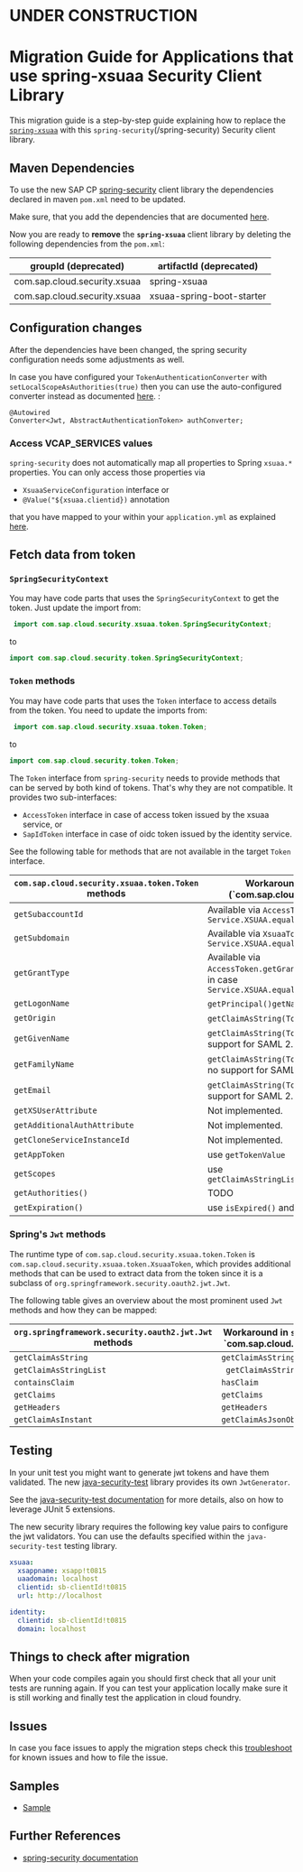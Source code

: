 # UNDER CONSTRUCTION 
# Migration Guide for Applications that use spring-xsuaa Security Client Library

This migration guide is a step-by-step guide explaining how to replace the [`spring-xsuaa`](/spring-xsuaa) with this ``spring-security``(/spring-security) Security client library.

## Maven Dependencies
To use the new SAP CP [spring-security](/spring-security) client library the dependencies declared in maven `pom.xml` need to be updated.

Make sure, that you add the dependencies that are documented [here](/spring-security#maven-dependencies).

Now you are ready to **remove** the **`spring-xsuaa`** client library by deleting the following dependencies from the `pom.xml`:

groupId (deprecated) | artifactId (deprecated) 
--- | --- 
com.sap.cloud.security.xsuaa | spring-xsuaa
com.sap.cloud.security.xsuaa | xsuaa-spring-boot-starter


## Configuration changes
After the dependencies have been changed, the spring security configuration needs some adjustments as well.

In case you have configured your `TokenAuthenticationConverter` with `setLocalScopeAsAuthorities(true)` then you can use the auto-configured converter instead as  documented [here](/spring-security#setup-spring-security-oauth-20-resource-server). :
```
@Autowired
Converter<Jwt, AbstractAuthenticationToken> authConverter;
```

### Access VCAP_SERVICES values
`spring-security` does not automatically map all properties to Spring `xsuaa.*` properties. You can only access those properties via 

- `XsuaaServiceConfiguration` interface or
- `@Value("${xsuaa.clientid})` annotation

that you have mapped to your within your `application.yml` as explained [here](#map-properties-to-vcap_services).


## Fetch data from token

### ``SpringSecurityContext``
You may have code parts that uses the `SpringSecurityContext` to get the token. Just update the import from:
````java
 import com.sap.cloud.security.xsuaa.token.SpringSecurityContext;
````
to
````java
import com.sap.cloud.security.token.SpringSecurityContext;
````

### `Token` methods
You may have code parts that uses the `Token` interface to access details from the token. You need to update the imports from:
````java
 import com.sap.cloud.security.xsuaa.token.Token;
````
to
````java
import com.sap.cloud.security.token.Token;
````

The ``Token`` interface from ``spring-security`` needs to provide methods that can be served by both kind of tokens. That's why they are not compatible.
It provides two sub-interfaces: 
- ```AccessToken``` interface in case of access token issued by the xsuaa service, or 
- ```SapIdToken``` interface in case of oidc token issued by the identity service.

See the following table for methods that are not available in the target ```Token``` interface. 

| `com.sap.cloud.security.xsuaa.token.Token` methods       | Workaround in `spring.security` (`com.sap.cloud.security.token.Token)                                                                                      |
|-------------------------|--------------------------------------------------------------------------------------------------|
| `getSubaccountId`          | Available via `AccessToken` interface in case ```Service.XSUAA.equals(token.getService())```                                                                         |`
| `getSubdomain`          | Available via `XsuaaToken` implementation in case ```Service.XSUAA.equals(token.getService())``` 
| `getGrantType`          | Available via `AccessToken.getGrantType().toString()` interface in case ```Service.XSUAA.equals(token.getService())```   
| `getLogonName`            | `getPrincipal()getName()`. 
| `getOrigin`            | ```getClaimAsString(TokenClaims.ORIGIN)```.
| `getGivenName`          | ```getClaimAsString(TokenClaims.GIVEN_NAME)```. :bulb: no support for SAML 2.0 - XSUAA mapping.
| `getFamilyName`          | ``getClaimAsString(TokenClaims.FAMILY_NAME)``. :bulb: no support for SAML 2.0 - XSUAA mapping.
| `getEmail`          | ``getClaimAsString(TokenClaims.EMAIL)``. :bulb: no support for SAML 2.0 - XSUAA mapping.
| `getXSUserAttribute`          | Not implemented.
| `getAdditionalAuthAttribute`  | Not implemented.
| `getCloneServiceInstanceId`  | Not implemented.
| `getAppToken`  | use `getTokenValue`
| `getScopes`  | use `getClaimAsStringList(TokenClaims.XSUAA.SCOPES)`
| `getAuthorities()`  | TODO
| `getExpiration()`  | use `isExpired()` and `getExpiration()` instead.

### Spring's `Jwt` methods

The runtime type of `com.sap.cloud.security.xsuaa.token.Token` is `com.sap.cloud.security.xsuaa.token.XsuaaToken`, which provides additional methods that can be used to extract data from the token since it is a subclass of
`org.springframework.security.oauth2.jwt.Jwt`. 

The following table gives an overview about the most prominent used ``Jwt`` methods and how they can be mapped:

|`org.springframework.security.oauth2.jwt.Jwt` methods       | Workaround in `spring.security` (using `com.sap.cloud.security.token.Token)                                                                                      |
|-------------------------|--------------------------------------------------------------------------------------------------|
| `getClaimAsString`       | `getClaimAsString` |
| `getClaimAsStringList`  | ` getClaimAsStringList` |
| `containsClaim`          | `hasClaim` |
| `getClaims`              | `getClaims` |
| `getHeaders`             | `getHeaders` |
| `getClaimAsInstant`      | `getClaimAsJsonObject().getAsInstant()` |


## Testing
In your unit test you might want to generate jwt tokens and have them validated. The new
[java-security-test](/java-security-test) library provides its own `JwtGenerator`. 

See the [java-security-test documentation](/java-security-test) for more details, also on how to leverage JUnit 5 extensions.

The new security library requires the following key value pairs to configure the jwt validators. You can use the defaults specified within the ``java-security-test`` testing library.

````yaml
xsuaa:
  xsappname: xsapp!t0815
  uaadomain: localhost
  clientid: sb-clientId!t0815
  url: http://localhost

identity:
  clientid: sb-clientId!t0815
  domain: localhost
````

## Things to check after migration 
When your code compiles again you should first check that all your unit tests are running again. If you can test your
application locally make sure it is still working and finally test the application in cloud foundry.


## Issues
In case you face issues to apply the migration steps check this [troubleshoot](README.md#troubleshoot) for known issues and how to file the issue.

## Samples
- [Sample](/samples/spring-security-hybrid-usage)    

## Further References
- [spring-security documentation](/spring-security/README.md)
